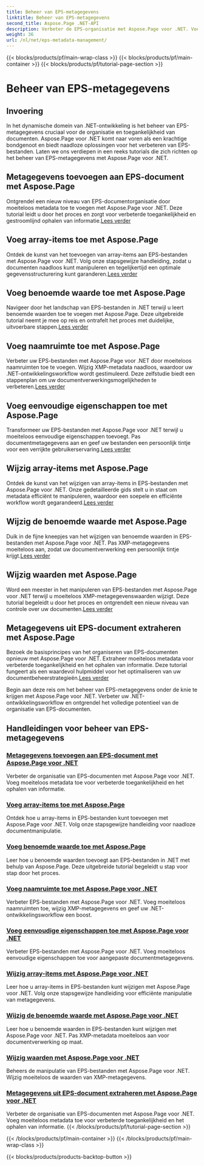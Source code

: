 ```yaml
---
title: Beheer van EPS-metagegevens
linktitle: Beheer van EPS-metagegevens
second_title: Aspose.Page .NET-API
description: Verbeter de EPS-organisatie met Aspose.Page voor .NET. Voeg moeiteloos metadata toe voor verbeterde toegankelijkheid. Ontdek tutorials over EPS-metagegevensbeheer.
weight: 36
url: /nl/net/eps-metadata-management/
---
```


{{< blocks/products/pf/main-wrap-class >}}
{{< blocks/products/pf/main-container >}}
{{< blocks/products/pf/tutorial-page-section >}}

# Beheer van EPS-metagegevens


## Invoering

In het dynamische domein van .NET-ontwikkeling is het beheer van EPS-metagegevens cruciaal voor de organisatie en toegankelijkheid van documenten. Aspose.Page voor .NET komt naar voren als een krachtige bondgenoot en biedt naadloze oplossingen voor het verbeteren van EPS-bestanden. Laten we ons verdiepen in een reeks tutorials die zich richten op het beheer van EPS-metagegevens met Aspose.Page voor .NET.

## Metagegevens toevoegen aan EPS-document met Aspose.Page
Ontgrendel een nieuw niveau van EPS-documentorganisatie door moeiteloos metadata toe te voegen met Aspose.Page voor .NET. Deze tutorial leidt u door het proces en zorgt voor verbeterde toegankelijkheid en gestroomlijnd ophalen van informatie.[Lees verder](./add-metadata-to-eps-document/)

## Voeg array-items toe met Aspose.Page
 Ontdek de kunst van het toevoegen van array-items aan EPS-bestanden met Aspose.Page voor .NET. Volg onze stapsgewijze handleiding, zodat u documenten naadloos kunt manipuleren en tegelijkertijd een optimale gegevensstructurering kunt garanderen.[Lees verder](./modify-eps-metadata-add-array-items/)

## Voeg benoemde waarde toe met Aspose.Page
 Navigeer door het landschap van EPS-bestanden in .NET terwijl u leert benoemde waarden toe te voegen met Aspose.Page. Deze uitgebreide tutorial neemt je mee op reis en ontrafelt het proces met duidelijke, uitvoerbare stappen.[Lees verder](./modify-eps-metadata-add-named-value/)

## Voeg naamruimte toe met Aspose.Page
 Verbeter uw EPS-bestanden met Aspose.Page voor .NET door moeiteloos naamruimten toe te voegen. Wijzig XMP-metadata naadloos, waardoor uw .NET-ontwikkelingsworkflow wordt gestimuleerd. Deze zelfstudie biedt een stappenplan om uw documentverwerkingsmogelijkheden te verbeteren.[Lees verder](./modify-eps-metadata-add-namespace/)

## Voeg eenvoudige eigenschappen toe met Aspose.Page
 Transformeer uw EPS-bestanden met Aspose.Page voor .NET terwijl u moeiteloos eenvoudige eigenschappen toevoegt. Pas documentmetagegevens aan en geef uw bestanden een persoonlijk tintje voor een verrijkte gebruikerservaring.[Lees verder](./modify-eps-metadata-add-simple-properties/)

## Wijzig array-items met Aspose.Page
 Ontdek de kunst van het wijzigen van array-items in EPS-bestanden met Aspose.Page voor .NET. Onze gedetailleerde gids stelt u in staat om metadata efficiënt te manipuleren, waardoor een soepele en efficiënte workflow wordt gegarandeerd.[Lees verder](./modify-eps-metadata-change-array-items/)

## Wijzig de benoemde waarde met Aspose.Page
 Duik in de fijne kneepjes van het wijzigen van benoemde waarden in EPS-bestanden met Aspose.Page voor .NET. Pas XMP-metagegevens moeiteloos aan, zodat uw documentverwerking een persoonlijk tintje krijgt.[Lees verder](./modify-eps-metadata-change-named-value/)

## Wijzig waarden met Aspose.Page
 Word een meester in het manipuleren van EPS-bestanden met Aspose.Page voor .NET terwijl u moeiteloos XMP-metagegevenswaarden wijzigt. Deze tutorial begeleidt u door het proces en ontgrendelt een nieuw niveau van controle over uw documenten.[Lees verder](./modify-eps-metadata-change-values/)

## Metagegevens uit EPS-document extraheren met Aspose.Page
 Bezoek de basisprincipes van het organiseren van EPS-documenten opnieuw met Aspose.Page voor .NET. Extraheer moeiteloos metadata voor verbeterde toegankelijkheid en het ophalen van informatie. Deze tutorial fungeert als een waardevol hulpmiddel voor het optimaliseren van uw documentbeheerstrategieën.[Lees verder](./extract-metadata-from-eps-document/)

Begin aan deze reis om het beheer van EPS-metagegevens onder de knie te krijgen met Aspose.Page voor .NET. Verbeter uw .NET-ontwikkelingsworkflow en ontgrendel het volledige potentieel van de organisatie van EPS-documenten.
## Handleidingen voor beheer van EPS-metagegevens
### [Metagegevens toevoegen aan EPS-document met Aspose.Page voor .NET](./add-metadata-to-eps-document/)
Verbeter de organisatie van EPS-documenten met Aspose.Page voor .NET. Voeg moeiteloos metadata toe voor verbeterde toegankelijkheid en het ophalen van informatie.
### [Voeg array-items toe met Aspose.Page](./modify-eps-metadata-add-array-items/)
Ontdek hoe u array-items in EPS-bestanden kunt toevoegen met Aspose.Page voor .NET. Volg onze stapsgewijze handleiding voor naadloze documentmanipulatie.
### [Voeg benoemde waarde toe met Aspose.Page](./modify-eps-metadata-add-named-value/)
Leer hoe u benoemde waarden toevoegt aan EPS-bestanden in .NET met behulp van Aspose.Page. Deze uitgebreide tutorial begeleidt u stap voor stap door het proces.
### [Voeg naamruimte toe met Aspose.Page voor .NET](./modify-eps-metadata-add-namespace/)
Verbeter EPS-bestanden met Aspose.Page voor .NET. Voeg moeiteloos naamruimten toe, wijzig XMP-metagegevens en geef uw .NET-ontwikkelingsworkflow een boost.
### [Voeg eenvoudige eigenschappen toe met Aspose.Page voor .NET](./modify-eps-metadata-add-simple-properties/)
Verbeter EPS-bestanden met Aspose.Page voor .NET. Voeg moeiteloos eenvoudige eigenschappen toe voor aangepaste documentmetagegevens.
### [Wijzig array-items met Aspose.Page voor .NET](./modify-eps-metadata-change-array-items/)
Leer hoe u array-items in EPS-bestanden kunt wijzigen met Aspose.Page voor .NET. Volg onze stapsgewijze handleiding voor efficiënte manipulatie van metagegevens.
### [Wijzig de benoemde waarde met Aspose.Page voor .NET](./modify-eps-metadata-change-named-value/)
Leer hoe u benoemde waarden in EPS-bestanden kunt wijzigen met Aspose.Page voor .NET. Pas XMP-metadata moeiteloos aan voor documentverwerking op maat.
### [Wijzig waarden met Aspose.Page voor .NET](./modify-eps-metadata-change-values/)
Beheers de manipulatie van EPS-bestanden met Aspose.Page voor .NET. Wijzig moeiteloos de waarden van XMP-metagegevens.
### [Metagegevens uit EPS-document extraheren met Aspose.Page voor .NET](./extract-metadata-from-eps-document/)
Verbeter de organisatie van EPS-documenten met Aspose.Page voor .NET. Voeg moeiteloos metadata toe voor verbeterde toegankelijkheid en het ophalen van informatie.
{{< /blocks/products/pf/tutorial-page-section >}}

{{< /blocks/products/pf/main-container >}}
{{< /blocks/products/pf/main-wrap-class >}}

{{< blocks/products/products-backtop-button >}}
